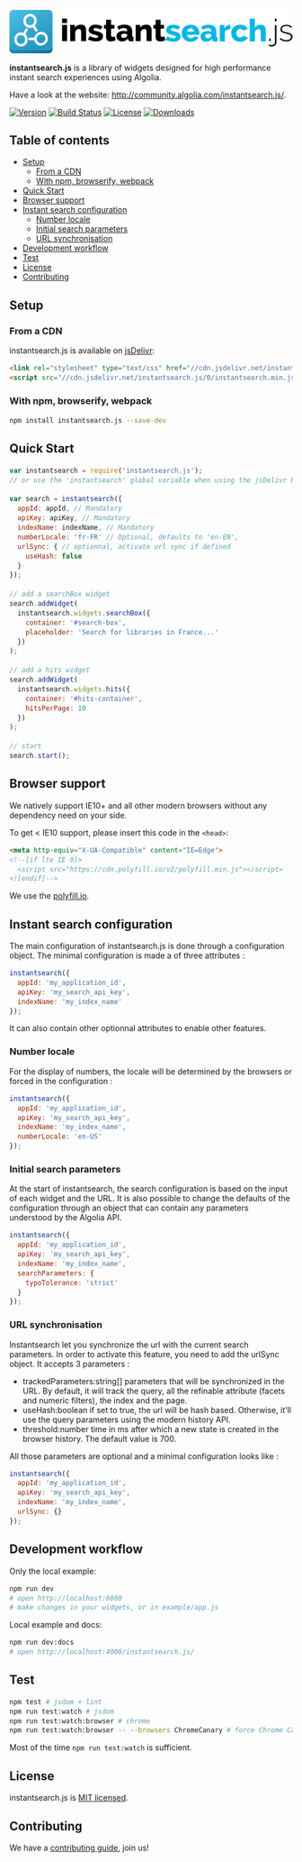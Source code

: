 [![instantsearch.js logo][readme-logo]][logo-url]

**instantsearch.js** is a library of widgets designed for high performance instant search experiences using Algolia.

Have a look at the website: http://community.algolia.com/instantsearch.js/.

[![Version][version-svg]][package-url] [![Build Status][travis-svg]][travis-url] [![License][license-image]][license-url] [![Downloads][downloads-image]][downloads-url]

[travis-svg]: https://img.shields.io/travis/algolia/instantsearch.js/master.svg?style=flat-square
[travis-url]: https://travis-ci.org/algolia/instantsearch.js
[license-image]: http://img.shields.io/badge/license-MIT-green.svg?style=flat-square
[license-url]: LICENSE
[downloads-image]: https://img.shields.io/npm/dm/instantsearch.js.svg?style=flat-square
[downloads-url]: http://npm-stat.com/charts.html?package=instantsearch.js
[version-svg]: https://img.shields.io/npm/v/instantsearch.js.svg?style=flat-square
[package-url]: https://npmjs.org/package/instantsearch.js
[readme-logo]: ./readme-logo.png
[logo-url]: http://community.algolia.com/instantsearch.js/

## Table of contents

<!-- START doctoc generated TOC please keep comment here to allow auto update -->
<!-- DON'T EDIT THIS SECTION, INSTEAD RE-RUN doctoc TO UPDATE -->


- [Setup](#setup)
  - [From a CDN](#from-a-cdn)
  - [With npm, browserify, webpack](#with-npm-browserify-webpack)
- [Quick Start](#quick-start)
- [Browser support](#browser-support)
- [Instant search configuration](#instant-search-configuration)
  - [Number locale](#number-locale)
  - [Initial search parameters](#initial-search-parameters)
  - [URL synchronisation](#url-synchronisation)
- [Development workflow](#development-workflow)
- [Test](#test)
- [License](#license)
- [Contributing](#contributing)

<!-- END doctoc generated TOC please keep comment here to allow auto update -->

## Setup

### From a CDN

instantsearch.js is available on [jsDelivr](http://www.jsdelivr.com/):

```html
<link rel="stylesheet" type="text/css" href="//cdn.jsdelivr.net/instantsearch.js/0/instantsearch.min.css" />
<script src="//cdn.jsdelivr.net/instantsearch.js/0/instantsearch.min.js"></script>
```

### With npm, browserify, webpack

```sh
npm install instantsearch.js --save-dev
```

## Quick Start

```js
var instantsearch = require('instantsearch.js');
// or use the 'instantsearch' global variable when using the jsDelivr build

var search = instantsearch({
  appId: appId, // Mandatory
  apiKey: apiKey, // Mandatory
  indexName: indexName, // Mandatory
  numberLocale: 'fr-FR' // Optional, defaults to 'en-EN',
  urlSync: { // optionnal, activate url sync if defined
    useHash: false
  }
});

// add a searchBox widget
search.addWidget(
  instantsearch.widgets.searchBox({
    container: '#search-box',
    placeholder: 'Search for libraries in France...'
  })
);

// add a hits widget
search.addWidget(
  instantsearch.widgets.hits({
    container: '#hits-container',
    hitsPerPage: 10
  })
);

// start
search.start();
```
## Browser support

We natively support IE10+ and all other modern browsers without any dependency need
on your side.

To get < IE10 support, please insert this code in the `<head>`:

```html
<meta http-equiv="X-UA-Compatible" content="IE=Edge">
<!--[if lte IE 9]>
  <script src="https://cdn.polyfill.io/v2/polyfill.min.js"></script>
<![endif]-->
```

We use the [polyfill.io](https://cdn.polyfill.io/v2/docs/).

## Instant search configuration

The main configuration of instantsearch.js is done through a configuration object.
The minimal configuration is made a of three attributes :

```js
instantsearch({
  appId: 'my_application_id',
  apiKey: 'my_search_api_key',
  indexName: 'my_index_name'
});
```

It can also contain other optionnal attributes to enable other features.

### Number locale

For the display of numbers, the locale will be determined by
the browsers or forced in the configuration :

```js
instantsearch({
  appId: 'my_application_id',
  apiKey: 'my_search_api_key',
  indexName: 'my_index_name',
  numberLocale: 'en-US'
});
```

### Initial search parameters

At the start of instantsearch, the search configuration is based on the input
of each widget and the URL. It is also possible to change the defaults of 
the configuration through an object that can contain any parameters understood
by the Algolia API.

```js
instantsearch({
  appId: 'my_application_id',
  apiKey: 'my_search_api_key',
  indexName: 'my_index_name',
  searchParameters: {
    typoTolerance: 'strict'
  }
});
```

### URL synchronisation

Instantsearch let you synchronize the url with the current search parameters.
In order to activate this feature, you need to add the urlSync object. It accepts
3 parameters : 
   - trackedParameters:string[] parameters that will be synchronized in the
      URL. By default, it will track the query, all the refinable attribute (facets and numeric
      filters), the index and the page.
   - useHash:boolean if set to true, the url will be hash based. Otherwise,
      it'll use the query parameters using the modern history API.
   - threshold:number time in ms after which a new state is created in the browser
      history. The default value is 700.

All those parameters are optional and a minimal configuration looks like :

```js
instantsearch({
  appId: 'my_application_id',
  apiKey: 'my_search_api_key',
  indexName: 'my_index_name',
  urlSync: {}
});
```

## Development workflow

Only the local example:

```sh
npm run dev
# open http://localhost:8080
# make changes in your widgets, or in example/app.js
```

Local example and docs:

```sh
npm run dev:docs
# open http://localhost:4000/instantsearch.js/
```

## Test

```sh
npm test # jsdom + lint
npm run test:watch # jsdom
npm run test:watch:browser # chrome
npm run test:watch:browser -- --browsers ChromeCanary # force Chrome Canary
```

Most of the time `npm run test:watch` is sufficient.

## License

instantsearch.js is [MIT licensed](./LICENSE).

## Contributing

We have a [contributing guide](CONTRIBUTING.md), join us!
